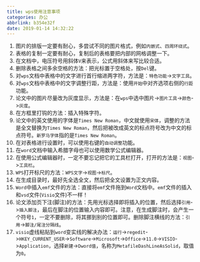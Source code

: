 ```yaml
---
title: wps使用注意事项
categories: 办公
abbrlink: b354e32f
date: 2019-01-14 14:32:22
---
```

1. 图片的排版一定要有耐心，多尝试不同的图片格式，例如`内嵌式`、`四周环绕式`。
2. 表格的复制一定要有耐心，复制后的表格要把内部的网格调整一下。
3. 在文档中，电压符号用斜体`V`来表示，公式用斜体来写比较合适。
4. 删除表格之间多余空格的方法：把光标置于空格处，按`Del`键。
5. 对`wps`文档中表格中的文字进行首行缩进两字符，方法是：`特色功能`->`文字工具`。
6. 对`wps`文档中表格中的文字调整行距，方法是：使用`开始`中对齐选项右侧的`行距`功能。
7. 论文中的图片尽量改为灰度显示，方法是：在`wps`中选中图片->`图片工具`->`颜色`->`灰度`。
8. 在方框里打钩的方法：插入特殊字符。
9. 论文中的英文使用的字体是`Times New Roman`，中文就使用`宋体`，调整的方法是全文替换为`Times New Roman`，然后把被改成英文的标点符号改为中文的标点符号。`新罗马字体`指的是`Times New Roman`。
10. 在对表格进行设置时，可以使用右键的`自动调整`功能。
11. 在`word`文档中输入希腊字母也可以使用数学公式编辑器。
12. 在使用公式编辑器时，一定不要忘记把它的工具栏打开，打开的方法是：`视图`->`工具栏`。
13. `WPS`打开标尺的方法：`WPS文字`->`视图`->`标尺`。
14. 在生成目录时，最好先全选全文，然后把全文设置为正文内容。
15. `Word`中插入`emf`文件的方法：直接将`emf`文件拖到`Word`文档中。`emf`文件的插入和`vsd`文件(`Visio`文件)不一样！
16. 论文添加页下注(脚注)的方法：先用光标选择即将插入的位置，然后选择`引用`->`插入脚注`，最后在脚注的位置输入内容即可。注意，在生成脚注时，会产生一个符号`1`，一定不要删除，将其挪到别的位置即可。删除脚注横线的方法：`引用`->`脚注/尾注分隔线`。
17. `visio`虚线粘贴到`word`变实线的解决办法：`运行`->`regedit`->`HKEY_CURRENT_USER`->`Software`->`Microsoft`->`Office`->`11.0`->`VISIO`->`Application`，选择`新建`->`Dword值`，名称为`MetafileDashLineAsSolid`，取值为`0`。